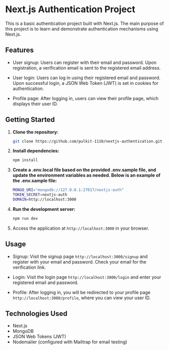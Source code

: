 # Next.js Authentication Project

This is a basic authentication project built with Next.js. The main purpose of this project is to learn and demonstrate authentication mechanisms using Next.js.

## Features

- User signup: Users can register with their email and password. Upon registration, a verification email is sent to the registered email address.

- User login: Users can log in using their registered email and password. Upon successful login, a JSON Web Token (JWT) is set in cookies for authentication.

- Profile page: After logging in, users can view their profile page, which displays their user ID.

## Getting Started

1. **Clone the repository:**

   ```bash
   git clone https://github.com/pulkit-1110/nextjs-authentication.git
   ```

2. **Install dependencies:**

   ```bash
   npm install
   ```

3. **Create a .env.local file based on the provided .env.sample file, and update the environment variables as needed. Below is an example of the .env.sample file:**

   ```bash
   MONGO_URI="mongodb://127.0.0.1:27017/nextjs-auth"
   TOKEN_SECRET=nextjs-auth
   DOMAIN=http://localhost:3000
   ```

4. **Run the development server:**

   ```bash
   npm run dev
   ```

5. Access the application at `http://localhost:3000` in your browser.

## Usage

- Signup: Visit the signup page `http://localhost:3000/signup` and register with your email and password. Check your email for the verification link.

- Login: Visit the login page `http://localhost:3000/login` and enter your registered email and password.

- Profile: After logging in, you will be redirected to your profile page `http://localhost:3000/profile`, where you can view your user ID.

## Technologies Used

- Next.js
- MongoDB
- JSON Web Tokens (JWT)
- Nodemailer (configured with Mailtrap for email testing)
